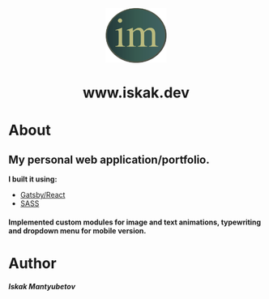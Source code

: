 <p align="center">
  <a href="https://www.iskak.dev/">
    <img alt="im" src="static/logo.png" width="120" />
  </a>
</p>
<h1 align="center">
 www.iskak.dev
</h1>


# About 

## My personal web application/portfolio. 

**I built it using:** 
* [Gatsby/React](https://www.gatsbyjs.com/docs/) 
* [SASS](https://sass-lang.com/) 

#### Implemented custom modules for image and text animations, typewriting and dropdown menu for mobile version.

# Author
<h5>Iskak Mantyubetov </h5> 
